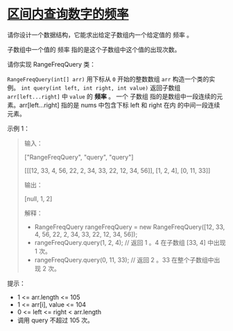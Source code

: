 #  [区间内查询数字的频率](https://leetcode.cn/problems/range-frequency-queries?envType=daily-question&envId=2025-02-18)

请你设计一个数据结构，它能求出给定子数组内一个给定值的 频率 。

子数组中一个值的 频率 指的是这个子数组中这个值的出现次数。

请你实现 RangeFreqQuery 类：

`RangeFreqQuery(int[] arr)` 用下标从 `0` 开始的整数数组 `arr` 构造一个类的实例。
`int query(int left, int right, int value)` 返回子数组 `arr[left...right]` 中 `value` 的 **频率** 。
一个 子数组 指的是数组中一段连续的元素。arr[left...right] 指的是 nums 中包含下标 left 和 right 在内 的中间一段连续元素。

 

示例 1：

> 输入：
> 
> ["RangeFreqQuery", "query", "query"]
> 
> [[[12, 33, 4, 56, 22, 2, 34, 33, 22, 12, 34, 56]], [1, 2, 4], [0, 11, 33]]
> 
> 输出：
> 
> [null, 1, 2]
> 
> 解释：
> 
> - RangeFreqQuery rangeFreqQuery = new RangeFreqQuery([12, 33, 4, 56, 22, 2, 34, 33, 22, 12, 34, 56]);
> - rangeFreqQuery.query(1, 2, 4); // 返回 1 。4 在子数组 [33, 4] 中出现 1 次。
> - rangeFreqQuery.query(0, 11, 33); // 返回 2 。33 在整个子数组中出现 2 次。
 

提示：

- 1 <= arr.length <= 105
- 1 <= arr[i], value <= 104
- 0 <= left <= right < arr.length
- 调用 query 不超过 105 次。